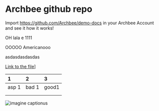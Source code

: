 # Archbee github repo

Import <https://github.com/Archbee/demo-docs> in your Archbee Account and see it how it works!

OH lala e 1111

OOOOO Americanooo

asdasdasdasdas

[Link to the file](./petstore-2.0.yaml)]

| 1     | 2     | 3     |
| :---- | :---- | :---- |
| asp 1 | bad 1 | good1 |
|       |       |       |
|       |       |       |

![imagine captionus](https://archbee-image-uploads.s3.amazonaws.com/nrfszeqYgQLCrqSuXCE_0/S_IhVfLb77H5m4XPAOyQh_giphy.gif)

